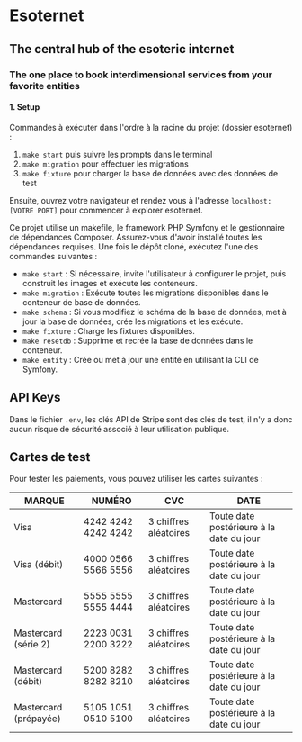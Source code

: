 # Esoternet
## The central hub of the esoteric internet
### The one place to book interdimensional services from your favorite entities

#### 1. Setup

Commandes à exécuter dans l'ordre à la racine du projet (dossier esoternet) :
1. `make start` puis suivre les prompts dans le terminal
2. `make migration` pour effectuer les migrations
3. `make fixture` pour charger la base de données avec des données de test

Ensuite, ouvrez votre navigateur et rendez vous à l'adresse `localhost:[VOTRE PORT]` pour commencer à explorer esoternet.

Ce projet utilise un makefile, le framework PHP Symfony et le gestionnaire de dépendances Composer. Assurez-vous d'avoir installé toutes les dépendances requises. Une fois le dépôt cloné, exécutez l'une des commandes suivantes :  

- `make start` : Si nécessaire, invite l'utilisateur à configurer le projet, puis construit les images et exécute les conteneurs.  
- `make migration` : Exécute toutes les migrations disponibles dans le conteneur de base de données.  
- `make schema` : Si vous modifiez le schéma de la base de données, met à jour la base de données, crée les migrations et les exécute.  
- `make fixture` : Charge les fixtures disponibles.  
- `make resetdb` : Supprime et recrée la base de données dans le conteneur.  
- `make entity` : Crée ou met à jour une entité en utilisant la CLI de Symfony.

## API Keys

Dans le fichier `.env`, les clés API de Stripe sont des clés de test, il n'y a donc aucun risque de sécurité associé à leur utilisation publique.

## Cartes de test

Pour tester les paiements, vous pouvez utiliser les cartes suivantes :

| MARQUE          | NUMÉRO                | CVC         | DATE                                  |
|-----------------|-----------------------|-------------|---------------------------------------|
| Visa            | 4242 4242 4242 4242   | 3 chiffres aléatoires | Toute date postérieure à la date du jour |
| Visa (débit)    | 4000 0566 5566 5556   | 3 chiffres aléatoires | Toute date postérieure à la date du jour |
| Mastercard      | 5555 5555 5555 4444   | 3 chiffres aléatoires | Toute date postérieure à la date du jour |
| Mastercard (série 2) | 2223 0031 2200 3222 | 3 chiffres aléatoires | Toute date postérieure à la date du jour |
| Mastercard (débit) | 5200 8282 8282 8210 | 3 chiffres aléatoires | Toute date postérieure à la date du jour |
| Mastercard (prépayée) | 5105 1051 0510 5100 | 3 chiffres aléatoires | Toute date postérieure à la date du jour |
